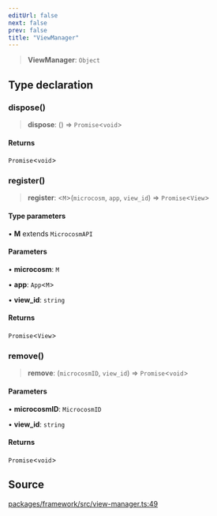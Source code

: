 ```yaml
---
editUrl: false
next: false
prev: false
title: "ViewManager"
---
```


> **ViewManager**: `Object`

## Type declaration

### dispose()

> **dispose**: () => `Promise`\<`void`\>

#### Returns

`Promise`\<`void`\>

### register()

> **register**: \<`M`\>(`microcosm`, `app`, `view_id`) => `Promise`\<`View`\>

#### Type parameters

• **M** extends `MicrocosmAPI`

#### Parameters

• **microcosm**: `M`

• **app**: `App`\<`M`\>

• **view\_id**: `string`

#### Returns

`Promise`\<`View`\>

### remove()

> **remove**: (`microcosmID`, `view_id`) => `Promise`\<`void`\>

#### Parameters

• **microcosmID**: `MicrocosmID`

• **view\_id**: `string`

#### Returns

`Promise`\<`void`\>

## Source

[packages/framework/src/view-manager.ts:49](https://github.com/nodenogg-in/alpha-p2p/blob/b2606a07ac492cf6a35305dd9d2261575053d888/packages/framework/src/view-manager.ts#L49)
